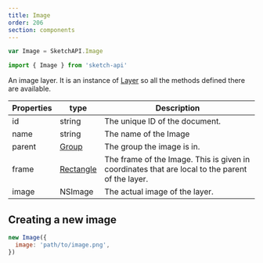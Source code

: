 ```yaml
---
title: Image
order: 206
section: components
---
```


```javascript
var Image = SketchAPI.Image
```

```javascript
import { Image } from 'sketch-api'
```

An image layer. It is an instance of [Layer](#layer) so all the methods defined there are available.

| Properties | type                    | Description                                                                                     |
| ---------- | ----------------------- | ----------------------------------------------------------------------------------------------- |
| id         | string                  | The unique ID of the document.                                                                  |
| name       | string                  | The name of the Image                                                                           |
| parent     | [Group](#group)         | The group the image is in.                                                                      |
| frame      | [Rectangle](#rectangle) | The frame of the Image. This is given in coordinates that are local to the parent of the layer. |
| image      | NSImage                 | The actual image of the layer.                                                                  |

## Creating a new image

```javascript
new Image({
  image: 'path/to/image.png',
})
```
